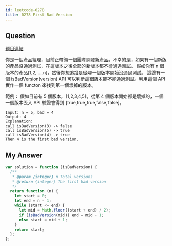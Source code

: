 ```yaml
---
id: leetcode-0278
title: 0278 First Bad Version
---
```


## Question

[題目連結](https://leetcode.com/problems/first-bad-version/)

你是一個產品經理，目前正帶領一個團隊開發新產品，不幸的是，如果有一個新版的產品沒通過測試，在這版本之後全部的新版本都不會通過測試。
假如你有 n 個版本的產品[1,2, ...,n]，然後你想追蹤是從哪一個版本開始沒通過測試。
這邊有一個 isBadVersion(version) API 可以判斷這個版本能不能通過測試。利用這個 API 實作一個 functon 來找到第一個壞掉的版本。

範例：
假如目前有 5 個版本，[1,2,3,4,5]，從第 4 個版本開始都是壞掉的，一個一個版本丟入 API 驗證會得到 [true,true,true,false,false]。

```
Input: n = 5, bad = 4
Output: 4
Explanation:
call isBadVersion(3) -> false
call isBadVersion(5) -> true
call isBadVersion(4) -> true
Then 4 is the first bad version.
```

## My Answer

```js
var solution = function (isBadVersion) {
  /**
   * @param {integer} n Total versions
   * @return {integer} The first bad version
   */
  return function (n) {
    let start = 0;
    let end = n - 1;
    while (start <= end) {
      let mid = Math.floor((start + end) / 2);
      if (isBadVersion(mid)) end = mid - 1;
      else start = mid + 1;
    }
    return start;
  };
};
```
